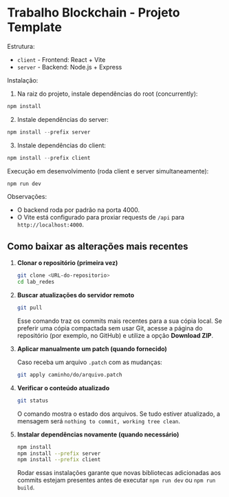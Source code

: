 # Trabalho Blockchain - Projeto Template

Estrutura:

- `client` - Frontend: React + Vite
- `server` - Backend: Node.js + Express

Instalação:

1. Na raiz do projeto, instale dependências do root (concurrently):

```powershell
npm install
```

2. Instale dependências do server:

```powershell
npm install --prefix server
```

3. Instale dependências do client:

```powershell
npm install --prefix client
```

Execução em desenvolvimento (roda client e server simultaneamente):

```powershell
npm run dev
```

Observações:

- O backend roda por padrão na porta 4000.
- O Vite está configurado para proxiar requests de `/api` para `http://localhost:4000`.

## Como baixar as alterações mais recentes

1. **Clonar o repositório (primeira vez)**

   ```bash
   git clone <URL-do-repositorio>
   cd lab_redes
   ```

2. **Buscar atualizações do servidor remoto**

   ```bash
   git pull
   ```

   Esse comando traz os commits mais recentes para a sua cópia local. Se preferir uma cópia compactada sem usar Git, acesse a página do repositório (por exemplo, no GitHub) e utilize a opção **Download ZIP**.

3. **Aplicar manualmente um patch (quando fornecido)**

   Caso receba um arquivo `.patch` com as mudanças:

   ```bash
   git apply caminho/do/arquivo.patch
   ```

4. **Verificar o conteúdo atualizado**

   ```bash
   git status
   ```

   O comando mostra o estado dos arquivos. Se tudo estiver atualizado, a mensagem será `nothing to commit, working tree clean`.

5. **Instalar dependências novamente (quando necessário)**

   ```bash
   npm install
   npm install --prefix server
   npm install --prefix client
   ```

   Rodar essas instalações garante que novas bibliotecas adicionadas aos commits estejam presentes antes de executar `npm run dev` ou `npm run build`.
